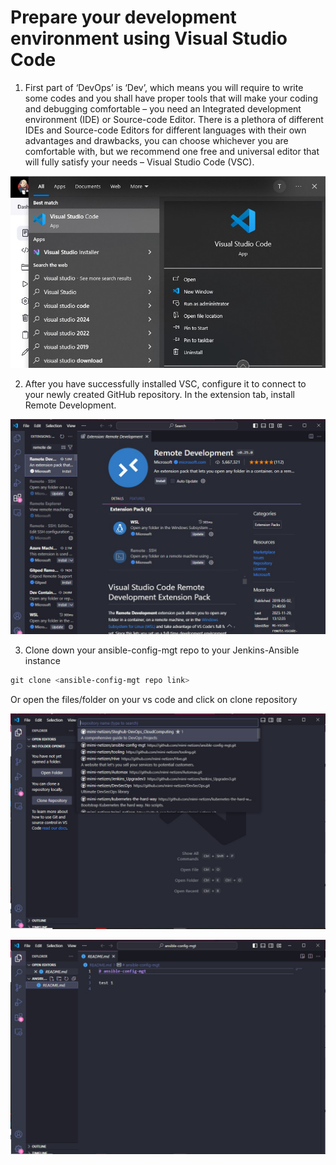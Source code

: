# Prepare your development environment using Visual Studio Code

1. First part of ‘DevOps’ is ‘Dev’, which means you will require to write some codes and you shall have proper tools that will make
   your coding and debugging comfortable – you need an Integrated development environment (IDE) or Source-code Editor. There is a
   plethora of different IDEs and Source-code Editors for different languages with their own advantages and drawbacks, you can choose
   whichever you are comfortable with, but we recommend one free and universal editor that will fully satisfy your needs –
   Visual Studio Code (VSC).

![image](image/vs.jpg)

2. After you have successfully installed VSC, configure it to connect to your newly created GitHub repository. In the extension tab, install Remote Development.

![image](image/remote.jpg)

3. Clone down your ansible-config-mgt repo to your Jenkins-Ansible instance

```powershell
git clone <ansible-config-mgt repo link>
```

Or open the files/folder on your vs code and click on clone repository

![image](image/file-section.jpg)

![image](image/ac.jpg)
